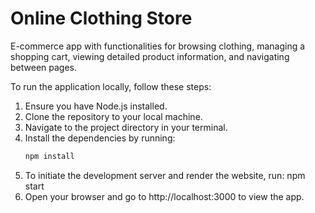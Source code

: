 # Online Clothing Store

E-commerce app with functionalities for browsing clothing, managing a shopping cart, viewing detailed
product information, and navigating between pages.

To run the application locally, follow these steps:

1. Ensure you have Node.js installed.
2. Clone the repository to your local machine.
3. Navigate to the project directory in your terminal.
4. Install the dependencies by running:
   ```bash
   npm install
5. To initiate the development server and render the website, run:
  npm start
6. Open your browser and go to http://localhost:3000 to view the app.